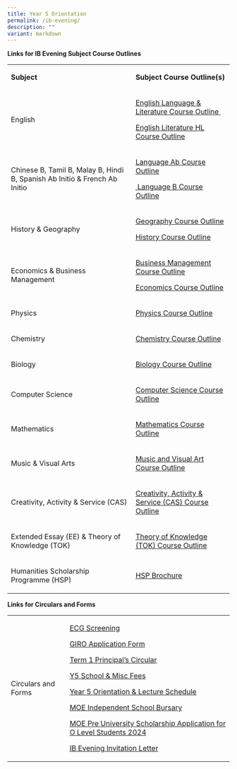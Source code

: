 ```yaml
---
title: Year 5 Orientation
permalink: /ib-evening/
description: ""
variant: markdown
---
```

<p><strong>Links for IB Evening Subject Course Outlines</strong></p>
<table>
<tbody>
<tr>
<td rowspan="1" colspan="1">
<p><strong>Subject</strong></p>
</td>
<td rowspan="1" colspan="1">
<p><strong>Subject Course Outline(s)</strong></p>
</td>
</tr>
<tr>
<td rowspan="1" colspan="1">
<p>English</p>
</td>
<td rowspan="1" colspan="1">
<p><a rel="noopener noreferrer nofollow" target="_blank" href="/files/Year%205%20orientation/Group_1_Language_and_Literature_Course_Outline_2025.pdf">English Language &amp; Literature Course Outline&nbsp;</a></p>
<p><a rel="noopener noreferrer nofollow" target="_blank" href="/files/Year%205%20orientation/Group_1_Literature_Course_Outline_2025.pdf">English Literature HL Course Outline</a>&nbsp;</p>
	
</td>
</tr>
<tr>
<td rowspan="1" colspan="1">
<p>Chinese B, Tamil B, Malay B, Hindi B, Spanish Ab Initio &amp; French Ab Initio</p>
</td>
<td rowspan="1" colspan="1">
<p><a rel="noopener noreferrer nofollow" target="_blank" href="/files/Year%205%20orientation/Group_2_Language_Ab_Initio_Course_Outline_2025.pdf">Language Ab Course Outline</a></p>
<p><a rel="noopener noreferrer nofollow" target="_blank" href="/files/Year%205%20orientation/Group_2_Language_B_Course_Outline_2025.pdf">&nbsp;Language B Course Outline</a></p>

</td>
</tr>
<tr>
<td rowspan="1" colspan="1">
<p>History &amp; Geography</p>
</td>
<td rowspan="1" colspan="1">
<p><a rel="noopener noreferrer nofollow" target="_blank" href="/files/IB%20Evening/Group_3_Geography_Course_Outline_2024.pdf">Geography Course Outline</a></p>
<p><a rel="noopener noreferrer nofollow" target="_blank" href="/files/IB%20Evening/Group_3_History_Course_Outline_2024.pdf">History Course Outline</a></p>
</td>
</tr>
<tr>
<td rowspan="1" colspan="1">
<p>Economics &amp; Business Management</p>
</td>
<td rowspan="1" colspan="1">
<p><a rel="noopener noreferrer nofollow" target="_blank" href="/files/IB%20Evening/Group_3_Business_Management_Course_Outline_2024.pdf">Business Management Course Outline</a></p>
<p><a rel="noopener noreferrer nofollow" target="_blank" href="/files/IB%20Evening/Group_3_Economics_Course_Outline_2024.pdf">Economics Course Outline</a></p>
</td>
</tr>
<tr>
<td rowspan="1" colspan="1">
<p>Physics</p>
</td>
<td rowspan="1" colspan="1">
<p><a rel="noopener noreferrer nofollow" target="_blank" href="/files/IB%20Evening/Group_4_Physics_Course_Outline_2024.pdf">Physics Course Outline</a></p>
</td>
</tr>
<tr>
<td rowspan="1" colspan="1">
<p>Chemistry</p>
</td>
<td rowspan="1" colspan="1">
<p><a rel="noopener noreferrer nofollow" target="_blank" href="/files/IB%20Evening/Group_4_Chemistry_Course_Outline_2024.pdf">Chemistry Course Outline</a></p>
</td>
</tr>
<tr>
<td rowspan="1" colspan="1">
<p>Biology</p>
</td>
<td rowspan="1" colspan="1">
<p><a rel="noopener noreferrer nofollow" target="_blank" href="/files/IB%20Evening/Group_4_Biology_Course_Outline_2024.pdf">Biology Course Outline</a></p>
</td>
</tr>
<tr>
<td rowspan="1" colspan="1">
<p>Computer Science</p>
</td>
<td rowspan="1" colspan="1">
<p><a rel="noopener noreferrer nofollow" target="_blank" href="/files/IB%20Evening/Group_4_Computer_Science_Course_Outline_2024.pdf">Computer Science Course Outline</a></p>
</td>
</tr>
<tr>
<td rowspan="1" colspan="1">
<p>Mathematics</p>
</td>
<td rowspan="1" colspan="1">
<p><a rel="noopener noreferrer nofollow" target="_blank" href="/files/IB%20Evening/group_5_mathematics_course_outline_2024.pdf">Mathematics Course Outline</a></p>
</td>
</tr>
<tr>
<td rowspan="1" colspan="1">
<p>Music &amp; Visual Arts</p>
</td>
<td rowspan="1" colspan="1">
<p><a rel="noopener noreferrer nofollow" target="_blank" href="/files/IB%20Evening/Group_6_Music_and_Visual_Art_Course_Outline_2024.pdf">Music and Visual Art Course Outline</a>&nbsp;</p>
</td>
</tr>
<tr>
<td rowspan="1" colspan="1">
<p>Creativity, Activity &amp; Service (CAS)</p>
</td>
<td rowspan="1" colspan="1">
<p><a rel="noopener noreferrer nofollow" target="_blank" href="/files/IB%20Evening/IB_Core_CAS_Course_Outline_2024.pdf">Creativity, Activity &amp; Service (CAS) Course Outline</a></p>
</td>
</tr>
<tr>
<td rowspan="1" colspan="1">
<p>Extended Essay (EE) &amp; Theory of Knowledge (TOK)</p>
</td>
<td rowspan="1" colspan="1">
<p><a rel="noopener noreferrer nofollow" target="_blank" href="/files/IB%20Evening/IB_Core_TOK_Course_Outline_2024.pdf">Theory of Knowledge (TOK) Course Outline</a></p>
</td>
</tr>
<tr>
<td rowspan="1" colspan="1">
<p>Humanities Scholarship Programme (HSP)</p>
</td>
<td rowspan="1" colspan="1">
<p><a rel="noopener noreferrer nofollow" target="_blank" href="/files/IB%20Evening/Humanities_Scholarship_Programme_Course_Outlines_2024.pdf">HSP Brochure</a></p>
</td>
</tr>
</tbody>
	
</table>
<p><strong>Links for Circulars and Forms</strong></p>
<table>
<tbody>
<tr>
<td rowspan="1" colspan="1">
<p>Circulars and Forms</p>
</td>
<td rowspan="1" colspan="1">
	<p><a rel="noopener noreferrer nofollow" target="_blank" href="/files/IB%20Evening/ECG_Letter_2024__IB_.pdf">ECG Screening</a></p>
<p><a rel="noopener noreferrer nofollow" target="_blank" href="/files/IB%20Evening/2024_GIRO_Application_Form.pdf">GIRO Application Form</a></p>
<p><a rel="noopener noreferrer nofollow" target="_blank" href="/files/IB%20Evening/2024_Term_1_Principal_s_Circular_for_Y5_Parents.pdf">Term 1 Principal’s Circular</a></p>
<p><a rel="noopener noreferrer nofollow" target="_blank" href="/files/IB%20Evening/2024_Year_5_School___Misc_Fees.pdf">Y5 School &amp; Misc Fees</a></p>
<p><a rel="noopener noreferrer nofollow" target="_blank" href="/files/IB%20Evening/Orientation___Lecture_Schedule_2024__Student_Version_.pdf">Year 5 Orientation &amp; Lecture Schedule</a></p>
<p><a rel="noopener noreferrer nofollow" target="_blank" href="/files/IB Evening/2024_MOE_Independent_School_Bursary.pdf">MOE Independent School Bursary</a></p>
<p><a rel="noopener noreferrer nofollow" target="_blank" href="/files/IB Evening/MOE_Pre_University_Scholarship_Application_for_O_Level_Students_2024.pdf">MOE Pre University Scholarship Application for O Level Students 2024</a></p>
<p><a rel="noopener noreferrer nofollow" target="_blank" href="/files/IB Evening/IB_Evening_Invitation_Letter_2024.pdf">IB Evening Invitation Letter</a></p>
</td>
</tr>
</tbody>
</table>
<p>&nbsp;</p>